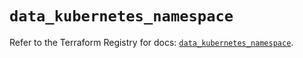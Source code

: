 # `data_kubernetes_namespace`

Refer to the Terraform Registry for docs: [`data_kubernetes_namespace`](https://registry.terraform.io/providers/hashicorp/kubernetes/2.34.0/docs/data-sources/namespace).
